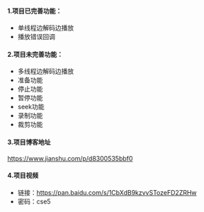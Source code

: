 #### 1.项目已完善功能：
- 单线程边解码边播放
- 播放错误回调

#### 2.项目未完善功能：
- 多线程边解码边播放
- 准备功能
- 停止功能
- 暂停功能
- seek功能
- 录制功能
- 裁剪功能



#### 3.项目博客地址
https://www.jianshu.com/p/d8300535bbf0

#### 4.项目视频
- 链接：https://pan.baidu.com/s/1CbXdB9kzvvSTozeFD2ZRHw
- 密码：cse5



